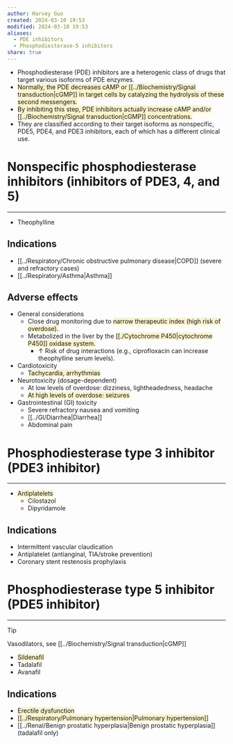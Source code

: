 ```yaml
---
author: Harvey Guo
created: 2024-03-10 19:53
modified: 2024-03-10 19:53
aliases:
  - PDE inhibitors
  - Phosphodiesterase-5 inhibitors
share: true
---
```

- Phosphodiesterase (PDE) inhibitors are a heterogenic class of drugs that target various isoforms of PDE enzymes. 
- <span style="background:rgba(240, 200, 0, 0.2)">Normally, the PDE decreases cAMP or [[../Biochemistry/Signal transduction|cGMP]] in target cells by catalyzing the hydrolysis of these second messengers. </span>
- <span style="background:rgba(240, 200, 0, 0.2)">By inhibiting this step, PDE inhibitors actually increase cAMP and/or [[../Biochemistry/Signal transduction|cGMP]] concentrations. </span>
- They are classified according to their target isoforms as nonspecific, PDE5, PDE4, and PDE3 inhibitors, each of which has a different clinical use.
# Nonspecific phosphodiesterase inhibitors (inhibitors of PDE3, 4, and 5)
---
- Theophylline
## Indications
- [[../Respiratory/Chronic obstructive pulmonary disease|COPD]] (severe and refractory cases)
- [[../Respiratory/Asthma|Asthma]]
## Adverse effects
- General considerations
	- Close drug monitoring due to <span style="background:rgba(240, 200, 0, 0.2)">narrow therapeutic index (high risk of overdose).</span>
	- Metabolized in the liver by the <span style="background:rgba(240, 200, 0, 0.2)">[[./Cytochrome P450|cytochrome P450]] oxidase system.</span>
		- ↑ Risk of drug interactions (e.g., ciprofloxacin can increase theophylline serum levels).
- Cardiotoxicity
	- <span style="background:rgba(240, 200, 0, 0.2)">Tachycardia, arrhythmias</span>
- Neurotoxicity (dosage-dependent)
	- At low levels of overdose: dizziness, lightheadedness, headache
	- <span style="background:rgba(240, 200, 0, 0.2)">At high levels of overdose: seizures</span>
- Gastrointestinal (GI) toxicity
	- Severe refractory nausea and vomiting
	- [[../GI/Diarrhea|Diarrhea]]
	- Abdominal pain
# Phosphodiesterase type 3 inhibitor (PDE3 inhibitor)
---
- <span style="background:rgba(240, 200, 0, 0.2)">Antiplatelets</span>
	- Cilostazol
	- Dipyridamole
## Indications
- Intermittent vascular claudication
- Antiplatelet (antianginal, TIA/stroke prevention)
- Coronary stent restenosis prophylaxis

# Phosphodiesterase type 5 inhibitor (PDE5 inhibitor) 
---
>[!tip] 
>Vasodilators, see [[../Biochemistry/Signal transduction|cGMP]] 
- <span style="background:rgba(240, 200, 0, 0.2)">Sildenafil</span>
- Tadalafil
- Avanafil
## Indications
- <span style="background:rgba(240, 200, 0, 0.2)">Erectile dysfunction</span>
- <span style="background:rgba(240, 200, 0, 0.2)">[[../Respiratory/Pulmonary hypertension|Pulmonary hypertension]]</span>
- [[../Renal/Benign prostatic hyperplasia|Benign prostatic hyperplasia]] (tadalafil only)